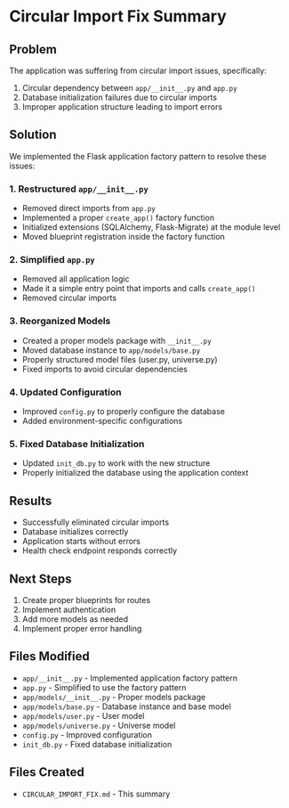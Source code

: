 # Circular Import Fix Summary

## Problem

The application was suffering from circular import issues, specifically:

1. Circular dependency between `app/__init__.py` and `app.py`
2. Database initialization failures due to circular imports
3. Improper application structure leading to import errors

## Solution

We implemented the Flask application factory pattern to resolve these issues:

### 1. Restructured `app/__init__.py`

- Removed direct imports from `app.py`
- Implemented a proper `create_app()` factory function
- Initialized extensions (SQLAlchemy, Flask-Migrate) at the module level
- Moved blueprint registration inside the factory function

### 2. Simplified `app.py`

- Removed all application logic
- Made it a simple entry point that imports and calls `create_app()`
- Removed circular imports

### 3. Reorganized Models

- Created a proper models package with `__init__.py`
- Moved database instance to `app/models/base.py`
- Properly structured model files (user.py, universe.py)
- Fixed imports to avoid circular dependencies

### 4. Updated Configuration

- Improved `config.py` to properly configure the database
- Added environment-specific configurations

### 5. Fixed Database Initialization

- Updated `init_db.py` to work with the new structure
- Properly initialized the database using the application context

## Results

- Successfully eliminated circular imports
- Database initializes correctly
- Application starts without errors
- Health check endpoint responds correctly

## Next Steps

1. Create proper blueprints for routes
2. Implement authentication
3. Add more models as needed
4. Implement proper error handling

## Files Modified

- `app/__init__.py` - Implemented application factory pattern
- `app.py` - Simplified to use the factory pattern
- `app/models/__init__.py` - Proper models package
- `app/models/base.py` - Database instance and base model
- `app/models/user.py` - User model
- `app/models/universe.py` - Universe model
- `config.py` - Improved configuration
- `init_db.py` - Fixed database initialization

## Files Created

- `CIRCULAR_IMPORT_FIX.md` - This summary
